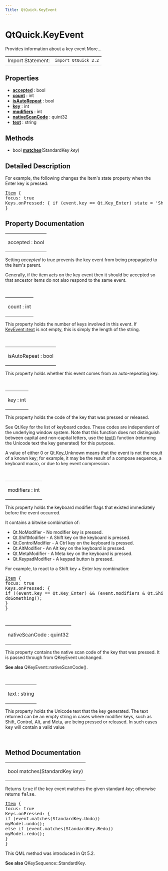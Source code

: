```yaml
---
Title: QtQuick.KeyEvent
---
```


# QtQuick.KeyEvent

<span class="subtitle"></span>
<!-- $$$KeyEvent-brief -->
<p>Provides information about a key event More...</p>
<!-- @@@KeyEvent -->
<table class="alignedsummary">
<tr><td class="memItemLeft rightAlign topAlign"> Import Statement:</td><td class="memItemRight bottomAlign"> </b><tt>import QtQuick 2.2</tt></td></tr></table><ul>
</ul>
<h2>Properties</h2>
<ul>
<li class="fn"><b><b><a href="#accepted-prop">accepted</a></b></b> : bool</li>
<li class="fn"><b><b><a href="#count-prop">count</a></b></b> : int</li>
<li class="fn"><b><b><a href="#isAutoRepeat-prop">isAutoRepeat</a></b></b> : bool</li>
<li class="fn"><b><b><a href="#key-prop">key</a></b></b> : int</li>
<li class="fn"><b><b><a href="#modifiers-prop">modifiers</a></b></b> : int</li>
<li class="fn"><b><b><a href="#nativeScanCode-prop">nativeScanCode</a></b></b> : quint32</li>
<li class="fn"><b><b><a href="#text-prop">text</a></b></b> : string</li>
</ul>
<h2>Methods</h2>
<ul>
<li class="fn">bool <b><b><a href="#matches-method">matches</a></b></b>(StandardKey <i>key</i>)</li>
</ul>
<!-- $$$KeyEvent-description -->
<h2>Detailed Description</h2>
<p>For example, the following changes the Item's state property when the Enter key is pressed:</p>
<pre class="qml"><span class="type"><a href="QtQuick.Item.md">Item</a></span> {
<span class="name">focus</span>: <span class="number">true</span>
<span class="name">Keys</span>.onPressed: { <span class="keyword">if</span> (<span class="name">event</span>.<span class="name">key</span> <span class="operator">==</span> <span class="name">Qt</span>.<span class="name">Key_Enter</span>) <span class="name">state</span> <span class="operator">=</span> <span class="string">'ShowDetails'</span>; }
}</pre>
<!-- @@@KeyEvent -->
<h2>Property Documentation</h2>
<!-- $$$accepted -->
<table class="qmlname"><tr valign="top"><td class="tblQmlPropNode"><p><span class="name">accepted</span> : <span class="type">bool</span></p></td></tr></table><p>Setting <i>accepted</i> to true prevents the key event from being propagated to the item's parent.</p>
<p>Generally, if the item acts on the key event then it should be accepted so that ancestor items do not also respond to the same event.</p>
<!-- @@@accepted -->
<br/>
<!-- $$$count -->
<table class="qmlname"><tr valign="top"><td class="tblQmlPropNode"><p><span class="name">count</span> : <span class="type">int</span></p></td></tr></table><p>This property holds the number of keys involved in this event. If <a href="#text-prop">KeyEvent::text</a> is not empty, this is simply the length of the string.</p>
<!-- @@@count -->
<br/>
<!-- $$$isAutoRepeat -->
<table class="qmlname"><tr valign="top"><td class="tblQmlPropNode"><p><span class="name">isAutoRepeat</span> : <span class="type">bool</span></p></td></tr></table><p>This property holds whether this event comes from an auto-repeating key.</p>
<!-- @@@isAutoRepeat -->
<br/>
<!-- $$$key -->
<table class="qmlname"><tr valign="top"><td class="tblQmlPropNode"><p><span class="name">key</span> : <span class="type">int</span></p></td></tr></table><p>This property holds the code of the key that was pressed or released.</p>
<p>See Qt.Key for the list of keyboard codes. These codes are independent of the underlying window system. Note that this function does not distinguish between capital and non-capital letters, use the <a href="QtQuick.Text.md">text()</a> function (returning the Unicode text the key generated) for this purpose.</p>
<p>A value of either 0 or Qt.Key_Unknown means that the event is not the result of a known key; for example, it may be the result of a compose sequence, a keyboard macro, or due to key event compression.</p>
<!-- @@@key -->
<br/>
<!-- $$$modifiers -->
<table class="qmlname"><tr valign="top"><td class="tblQmlPropNode"><p><span class="name">modifiers</span> : <span class="type">int</span></p></td></tr></table><p>This property holds the keyboard modifier flags that existed immediately before the event occurred.</p>
<p>It contains a bitwise combination of:</p>
<ul>
<li>Qt.NoModifier - No modifier key is pressed.</li>
<li>Qt.ShiftModifier - A Shift key on the keyboard is pressed.</li>
<li>Qt.ControlModifier - A Ctrl key on the keyboard is pressed.</li>
<li>Qt.AltModifier - An Alt key on the keyboard is pressed.</li>
<li>Qt.MetaModifier - A Meta key on the keyboard is pressed.</li>
<li>Qt.KeypadModifier - A keypad button is pressed.</li>
</ul>
<p>For example, to react to a Shift key + Enter key combination:</p>
<pre class="qml"><span class="type"><a href="QtQuick.Item.md">Item</a></span> {
<span class="name">focus</span>: <span class="number">true</span>
<span class="name">Keys</span>.onPressed: {
<span class="keyword">if</span> ((<span class="name">event</span>.<span class="name">key</span> <span class="operator">==</span> <span class="name">Qt</span>.<span class="name">Key_Enter</span>) <span class="operator">&amp;&amp;</span> (<span class="name">event</span>.<span class="name">modifiers</span> <span class="operator">&amp;</span> <span class="name">Qt</span>.<span class="name">ShiftModifier</span>))
<span class="name">doSomething</span>();
}
}</pre>
<!-- @@@modifiers -->
<br/>
<!-- $$$nativeScanCode -->
<table class="qmlname"><tr valign="top"><td class="tblQmlPropNode"><p><span class="name">nativeScanCode</span> : <span class="type">quint32</span></p></td></tr></table><p>This property contains the native scan code of the key that was pressed. It is passed through from QKeyEvent unchanged.</p>
<p><b>See also </b>QKeyEvent::nativeScanCode().</p>
<!-- @@@nativeScanCode -->
<br/>
<!-- $$$text -->
<table class="qmlname"><tr valign="top"><td class="tblQmlPropNode"><p><span class="name">text</span> : <span class="type">string</span></p></td></tr></table><p>This property holds the Unicode text that the key generated. The text returned can be an empty string in cases where modifier keys, such as Shift, Control, Alt, and Meta, are being pressed or released. In such cases <tt>key</tt> will contain a valid value</p>
<!-- @@@text -->
<br/>
<h2>Method Documentation</h2>
<!-- $$$matches -->
<table class="qmlname"><tr valign="top"><td class="tblQmlFuncNode"><p><span class="type">bool</span> <span class="name">matches</span>(<span class="type">StandardKey</span><i> key</i>)</p></td></tr></table><p>Returns <tt>true</tt> if the key event matches the given standard <i>key</i>; otherwise returns <tt>false</tt>.</p>
<pre class="qml"><span class="type"><a href="QtQuick.Item.md">Item</a></span> {
<span class="name">focus</span>: <span class="number">true</span>
<span class="name">Keys</span>.onPressed: {
<span class="keyword">if</span> (<span class="name">event</span>.<span class="name">matches</span>(<span class="name">StandardKey</span>.<span class="name">Undo</span>))
<span class="name">myModel</span>.<span class="name">undo</span>();
<span class="keyword">else</span> <span class="keyword">if</span> (<span class="name">event</span>.<span class="name">matches</span>(<span class="name">StandardKey</span>.<span class="name">Redo</span>))
<span class="name">myModel</span>.<span class="name">redo</span>();
}
}</pre>
<p>This QML method was introduced in  Qt 5.2.</p>
<p><b>See also </b>QKeySequence::StandardKey.</p>
<!-- @@@matches -->
<br/>
